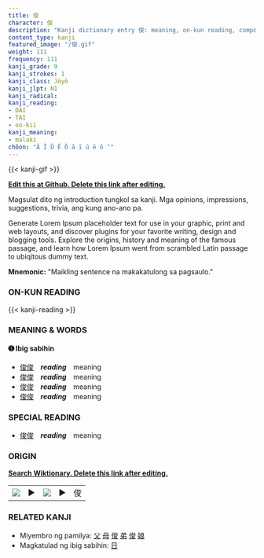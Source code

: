 ```yaml
---
title: 俊
character: 俊
description: "Kanji dictionary entry 俊: meaning, on-kun reading, compounds, origin, related kanji"
content_type: kanji
featured_image: "/俊.gif"
weight: 111
frequency: 111
kanji_grade: 9
kanji_strokes: 1
kanji_class: Jōyō
kanji_jlpt: N1
kanji_radical: 
kanji_reading: 
- DAI
- TAI
- oo-kii
kanji_meaning:
- malaki
chōon: "Ā Ī Ū Ē Ō ā ī ū ē ō ’"
---
```

[//]: # (Don't edit the line below. Kanji animated GIF code is automatically generated.)
{{< kanji-gif >}}

[//]: # (Edit below this line.)

**[Edit this at Github. Delete this link after editing.](https://github.com/tim0g/tim/tree/main/content/kanji/俊/index.md)**

Magsulat dito ng introduction tungkol sa kanji. Mga opinions, impressions, suggestions, trivia, ang kung ano-ano pa.

Generate Lorem Ipsum placeholder text for use in your graphic, print and web layouts, and discover plugins for your favorite writing, design and blogging tools. Explore the origins, history and meaning of the famous passage, and learn how Lorem Ipsum went from scrambled Latin passage to ubiqitous dummy text.
 
**Mnemonic:** "Maikling sentence na makakatulong sa pagsaulo."

### ON-KUN READING

[//]: # (Don't edit the line below. ON-KUN READING code is automatically generated.)
{{< kanji-reading >}}

### MEANING & WORDS

#### ➊ **Ibig sabihin**
  - [俊](../俊)[俊](../俊)　***reading***　meaning
  - [俊](../俊)[俊](../俊)　***reading***　meaning
  - [俊](../俊)[俊](../俊)　***reading***　meaning
  - [俊](../俊)[俊](../俊)　***reading***　meaning

### SPECIAL READING
  - [俊](../俊)[俊](../俊)　***reading***　meaning

### ORIGIN

**[Search Wiktionary. Delete this link after editing.](https://wiktionary.org/wiki/俊)**
<table class="kanji-table"><tr><td>
<img src="60px-俊-bronze.svg.png">
</td><td>▶</td><td>
<img src="60px-俊-oracle.svg.png">
</td><td>▶</td>
<td class="kanji-origin">俊</td>
</tr></table>

### RELATED KANJI
- Miyembro ng pamilya: [父](../父) [母](../母) [俊](../俊) [弟](../弟) [俊](../俊) [娘](../娘)
- Magkatulad ng ibig sabihin: [日](../日)

